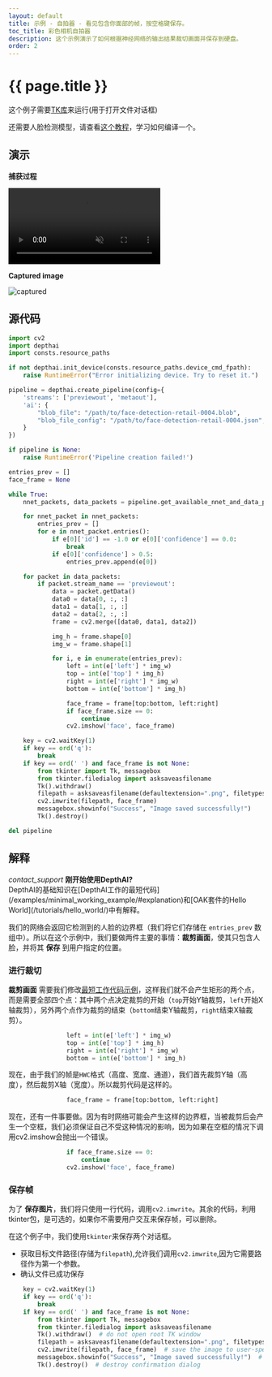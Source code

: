 ```yaml
---
layout: default
title: 示例 - 自拍器 - 看见包含你面部的帧，按空格键保存。
toc_title: 彩色相机自拍器
description: 这个示例演示了如何根据神经网络的输出结果裁切画面并保存到硬盘。
order: 2
---
```


# {{ page.title }}

这个例子需要[TK库](https://docs.oracle.com/cd/E88353_01/html/E37842/libtk-3.html)来运行(用于打开文件对话框)

还需要人脸检测模型，请查看[这个教程](/tutorials/converting_openvino_model)，学习如何编译一个。

## 演示

__捕获过程__

<video muted autoplay controls>
    <source src="/images/samples/face_rgb.mp4" type="video/mp4">
</video>

__Captured image__

![captured](/images/samples/face_rgb_selfie.png)

## 源代码

```python
import cv2
import depthai
import consts.resource_paths

if not depthai.init_device(consts.resource_paths.device_cmd_fpath):
    raise RuntimeError("Error initializing device. Try to reset it.")

pipeline = depthai.create_pipeline(config={
    'streams': ['previewout', 'metaout'],
    'ai': {
        "blob_file": "/path/to/face-detection-retail-0004.blob",
        "blob_file_config": "/path/to/face-detection-retail-0004.json",
    }
})

if pipeline is None:
    raise RuntimeError('Pipeline creation failed!')

entries_prev = []
face_frame = None

while True:
    nnet_packets, data_packets = pipeline.get_available_nnet_and_data_packets()

    for nnet_packet in nnet_packets:
        entries_prev = []
        for e in nnet_packet.entries():
            if e[0]['id'] == -1.0 or e[0]['confidence'] == 0.0:
                break
            if e[0]['confidence'] > 0.5:
                entries_prev.append(e[0])

    for packet in data_packets:
        if packet.stream_name == 'previewout':
            data = packet.getData()
            data0 = data[0, :, :]
            data1 = data[1, :, :]
            data2 = data[2, :, :]
            frame = cv2.merge([data0, data1, data2])

            img_h = frame.shape[0]
            img_w = frame.shape[1]

            for i, e in enumerate(entries_prev):
                left = int(e['left'] * img_w)
                top = int(e['top'] * img_h)
                right = int(e['right'] * img_w)
                bottom = int(e['bottom'] * img_h)

                face_frame = frame[top:bottom, left:right]
                if face_frame.size == 0:
                    continue
                cv2.imshow('face', face_frame)

    key = cv2.waitKey(1)
    if key == ord('q'):
        break
    if key == ord(' ') and face_frame is not None:
        from tkinter import Tk, messagebox
        from tkinter.filedialog import asksaveasfilename
        Tk().withdraw()
        filepath = asksaveasfilename(defaultextension=".png", filetypes=(("Image files", "*.png"),("All Files", "*.*")))
        cv2.imwrite(filepath, face_frame)
        messagebox.showinfo("Success", "Image saved successfully!")
        Tk().destroy()

del pipeline
```

## 解释
<div class="alert alert-primary" role="alert">
<i class="material-icons info">
contact_support
</i>
  <strong>刚开始使用DepthAI?</strong><br/>
  <span class="small">DepthAI的基础知识在[DepthAI工作的最短代码](/examples/minimal_working_example/#explanation)和[OAK套件的Hello World](/tutorials/hello_world/)中有解释。</span>
</div>

我们的网络会返回它检测到的人脸的边界框（我们将它们存储在 `entries_prev` 数组中）。所以在这个示例中，我们要做两件主要的事情：__裁剪画面__，使其只包含人脸，并将其 __保存__ 到用户指定的位置。

### 进行裁切
__裁剪画面__ 需要我们修改[最短工作代码示例](/examples/minimal_working_example/)，这样我们就不会产生矩形的两个点，而是需要全部四个点：其中两个点决定裁剪的开始（`top`开始Y轴裁剪，`left`开始X轴裁剪），另外两个点作为裁剪的结束（`bottom`结束Y轴裁剪，`right`结束X轴裁剪）。

```python
                left = int(e['left'] * img_w)
                top = int(e['top'] * img_h)
                right = int(e['right'] * img_w)
                bottom = int(e['bottom'] * img_h)
```

现在，由于我们的帧是`HWC`格式（高度、宽度、通道），我们首先裁剪Y轴（高度），然后裁剪X轴（宽度）。所以裁剪代码是这样的。

```python
                face_frame = frame[top:bottom, left:right]
```

现在，还有一件事要做。因为有时网络可能会产生这样的边界框，当被裁剪后会产生一个空框，我们必须保证自己不受这种情况的影响，因为如果在空框的情况下调用cv2.imshow会抛出一个错误。

```python
                if face_frame.size == 0:
                    continue
                cv2.imshow('face', face_frame)
```

### 保存帧

为了 __保存图片__，我们将只使用一行代码，调用`cv2.imwrite`。其余的代码，利用tkinter包，是可选的，如果你不需要用户交互来保存帧，可以删除。

在这个例子中，我们使用`tkinter`来保存两个对话框。

- 获取目标文件路径(存储为`filepath`),允许我们调用`cv2.imwrite`,因为它需要路径作为第一个参数。
- 确认文件已成功保存

```python
    key = cv2.waitKey(1)
    if key == ord('q'):
        break
    if key == ord(' ') and face_frame is not None:
        from tkinter import Tk, messagebox
        from tkinter.filedialog import asksaveasfilename
        Tk().withdraw()  # do not open root TK window
        filepath = asksaveasfilename(defaultextension=".png", filetypes=(("Image files", "*.png"),("All Files", "*.*")))
        cv2.imwrite(filepath, face_frame)  # save the image to user-specified path
        messagebox.showinfo("Success", "Image saved successfully!")  # show confirmation dialog
        Tk().destroy()  # destroy confirmation dialog
```
